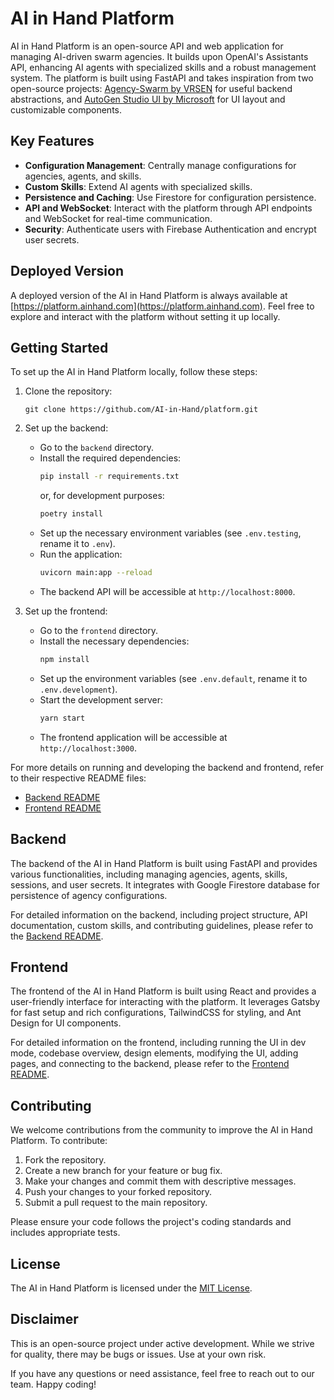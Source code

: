 # AI in Hand Platform

AI in Hand Platform is an open-source API and web application for managing AI-driven swarm agencies.
It builds upon OpenAI's Assistants API, enhancing AI agents with specialized skills and a robust management system.
The platform is built using FastAPI and takes inspiration from two open-source projects:
[Agency-Swarm by VRSEN](https://github.com/VRSEN/agency-swarm) for useful backend abstractions,
and [AutoGen Studio UI by Microsoft](https://github.com/microsoft/autogen/tree/main/samples/apps/autogen-studio/frontend)
for UI layout and customizable components.

## Key Features

- **Configuration Management**: Centrally manage configurations for agencies, agents, and skills.
- **Custom Skills**: Extend AI agents with specialized skills.
- **Persistence and Caching**: Use Firestore for configuration persistence.
- **API and WebSocket**: Interact with the platform through API endpoints and WebSocket for real-time communication.
- **Security**: Authenticate users with Firebase Authentication and encrypt user secrets.

## Deployed Version

A deployed version of the AI in Hand Platform is always available at [https://platform.ainhand.com](https://platform.ainhand.com).
Feel free to explore and interact with the platform without setting it up locally.

## Getting Started

To set up the AI in Hand Platform locally, follow these steps:

1. Clone the repository:
   ```
   git clone https://github.com/AI-in-Hand/platform.git
   ```

2. Set up the backend:
   - Go to the `backend` directory.
   - Install the required dependencies:
     ```bash
     pip install -r requirements.txt
     ```
     or, for development purposes:
     ```bash
     poetry install
     ```
   - Set up the necessary environment variables (see `.env.testing`, rename it to `.env`).
   - Run the application:
     ```bash
     uvicorn main:app --reload
     ```
   - The backend API will be accessible at `http://localhost:8000`.

3. Set up the frontend:
   - Go to the `frontend` directory.
   - Install the necessary dependencies:
     ```bash
     npm install
     ```
   - Set up the environment variables (see `.env.default`, rename it to `.env.development`).
   - Start the development server:
     ```bash
     yarn start
     ```
   - The frontend application will be accessible at `http://localhost:3000`.

For more details on running and developing the backend and frontend, refer to their respective README files:
- [Backend README](backend/README.md)
- [Frontend README](frontend/README.md)

## Backend

The backend of the AI in Hand Platform is built using FastAPI and provides various functionalities,
including managing agencies, agents, skills, sessions, and user secrets.
It integrates with Google Firestore database for persistence of agency configurations.

For detailed information on the backend, including project structure, API documentation, custom skills,
and contributing guidelines, please refer to the [Backend README](backend/README.md).

## Frontend

The frontend of the AI in Hand Platform is built using React and provides a user-friendly interface for interacting
with the platform. It leverages Gatsby for fast setup and rich configurations, TailwindCSS for styling,
and Ant Design for UI components.

For detailed information on the frontend, including running the UI in dev mode, codebase overview, design elements,
modifying the UI, adding pages, and connecting to the backend, please refer to the [Frontend README](frontend/README.md).

## Contributing

We welcome contributions from the community to improve the AI in Hand Platform. To contribute:

1. Fork the repository.
2. Create a new branch for your feature or bug fix.
3. Make your changes and commit them with descriptive messages.
4. Push your changes to your forked repository.
5. Submit a pull request to the main repository.

Please ensure your code follows the project's coding standards and includes appropriate tests.

## License

The AI in Hand Platform is licensed under the [MIT License](LICENSE).

## Disclaimer

This is an open-source project under active development.
While we strive for quality, there may be bugs or issues. Use at your own risk.

If you have any questions or need assistance, feel free to reach out to our team. Happy coding!
